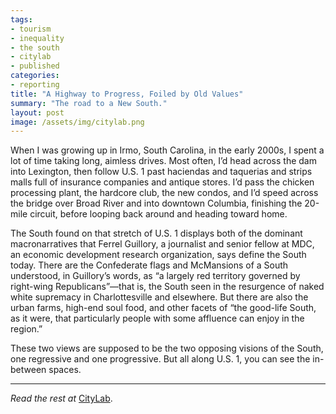 ```yaml
---
tags:
- tourism
- inequality
- the south
- citylab
- published
categories:
- reporting
title: "A Highway to Progress, Foiled by Old Values"
summary: "The road to a New South."
layout: post
image: /assets/img/citylab.png
---
```

When I was growing up in Irmo, South Carolina, in the early 2000s, I spent a lot of time taking long, aimless drives. Most often, I’d head across the dam into Lexington, then follow U.S. 1 past haciendas and taquerias and strips malls full of insurance companies and antique stores. I’d pass the chicken processing plant, the hardcore club, the new condos, and I’d speed across the bridge over Broad River and into downtown Columbia, finishing the 20-mile circuit, before looping back around and heading toward home.

The South found on that stretch of U.S. 1 displays both of the dominant macronarratives that Ferrel Guillory, a journalist and senior fellow at MDC, an economic development research organization, says define the South today. There are the Confederate flags and McMansions of a South understood, in Guillory’s words, as “a largely red territory governed by right-wing Republicans”—that is, the South seen in the resurgence of naked white supremacy in Charlottesville and elsewhere. But there are also the urban farms, high-end soul food, and other facets of “the good-life South, as it were, that particularly people with some affluence can enjoy in the region.”

These two views are supposed to be the two opposing visions of the South, one regressive and one progressive. But all along U.S. 1, you can see the in-between spaces.

---

_Read the rest at_ [CityLab](https://www.citylab.com/equity/2017/11/a-highway-to-progress-foiled-by-old-values/545072/).
